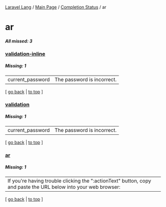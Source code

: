 [Laravel Lang](https://github.com/Laravel-Lang/lang) / [Main Page](../index.md) / [Completion Status](../status.md) / ar

# ar

##### All missed: 3


### [validation-inline](https://github.com/Laravel-Lang/lang/blob/master/locales/ar/validation-inline.php)

##### Missing: 1

<table >
<tr><td align="left" >
current_password
</td>
<td align="left" >
The password is incorrect.
</td>
</tr>

</table>


[ [go back](../status.md) | [to top](#) ]

### [validation](https://github.com/Laravel-Lang/lang/blob/master/locales/ar/validation.php)

##### Missing: 1

<table >
<tr><td align="left" >
current_password
</td>
<td align="left" >
The password is incorrect.
</td>
</tr>

</table>


[ [go back](../status.md) | [to top](#) ]

### [ar](https://github.com/Laravel-Lang/lang/blob/master/locales/ar/ar.json)

##### Missing: 1

<table >
<tr><td align="left" >
If you're having trouble clicking the ":actionText" button, copy and paste the URL below
into your web browser:
</td>
</tr>

</table>


[ [go back](../status.md) | [to top](#) ]

